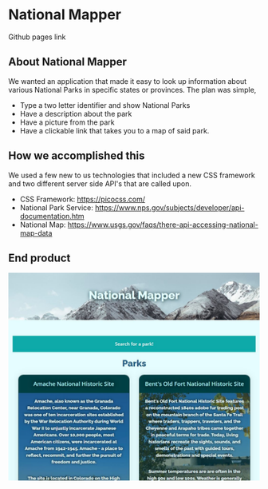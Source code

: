 # National Mapper
Github pages link

## About National Mapper
We wanted an application that made it easy to look up information about various National Parks in specific states or provinces. The plan was simple,
* Type a two letter identifier and show National Parks
* Have a description about the park
* Have a picture from the park
* Have a clickable link that takes you to a map of said park.

## How we accomplished this
We used a few new to us technologies that included a new CSS framework and two different server side API's that are called upon.
*  CSS Framework: https://picocss.com/
* National Park Service: https://www.nps.gov/subjects/developer/api-documentation.htm
* National Map: https://www.usgs.gov/faqs/there-api-accessing-national-map-data

## End product
![Alt Text](./assets/images/screenshot.JPG)
